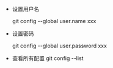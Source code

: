 - 设置用户名

    git config --global user.name xxx

- 设置密码

    git config --global user.password xxx

- 查看所有配置
    git config --list

